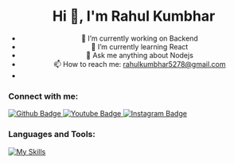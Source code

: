 <div align="center">
  <h1 align="center">Hi 👋, I'm Rahul Kumbhar</h1>

- 🔭 I’m currently working on Backend
- 🌱 I’m currently learning React
- 💬 Ask me anything about Nodejs 
- 📫 How to reach me: rahulkumbhar5278@gmail.com
- 
</div>
  
  ### Connect with me:
<div id="badges">
  <a href="https://github.com/axiftaj">
    <img src="https://img.shields.io/badge/Github-white?style=for-the-badge&logo=Github&logoColor=black" alt="Github Badge"/>
  </a>
  <a href="https://www.youtube.com/channel/UCzvRaprYPhvAplMK36Gu0kw">
    <img src="https://img.shields.io/badge/YouTube-red?style=for-the-badge&logo=youtube&logoColor=white" alt="Youtube Badge"/>
  </a>
   <a href="https://www.instagram.com/axif_taj">
    <img src="https://img.shields.io/badge/Instagram-purple?style=for-the-badge&logo=instagram&logoColor=white" alt="Instagram Badge"/>
  </a>
   
### Languages and Tools:
[![My Skills](https://skillicons.dev/icons?i=,html,css,javascript,java,python,redux,expressjs,firebase,github,git,postman,react,Mongodb,nodejs,xd&perline=5)](https://skillicons.dev)

